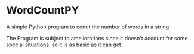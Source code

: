 # WordCountPY
A simple Python program to conut the number of words in a string

The Program is subject to ameliorations since it doesn't account for some special situations. so it is as basic as it can get.
